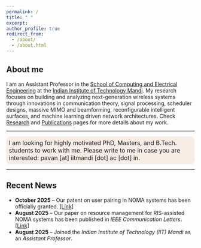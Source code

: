 ```yaml
---
permalink: /
title: " " 
excerpt: 
author_profile: true
redirect_from: 
  - /about/
  - /about.html
---
```

## About me 
I am an Assistant Professor in the [School of Computing and Electrical Engineering](https://scee.iitmandi.ac.in) at the [Indian Institute of Technology Mandi](https://www.iitmandi.ac.in). My research focuses on building and analyzing next-generation wireless systems through innovations in communication theory, signal processing, scheduler designs, massive MIMO and beamforming, reconfigurable intelligent surfaces, and machine learning driven network architectures. Check [Research](./research) and [Publications](./publications) pages for more details about my work.
<!--I work in the areas of communications and signal processing, scheduler designs for cellular technologies, massive MIMO and beamforming, reconfigurable intelligent surfaces, and machine learning applications in wireless systems. 
-->

<hr>
<div class="announcement" style="background-color: #f6ede4 ; padding: 7px; border: 1px #295bcc; border-radius: 10px; font-size: 16px;font-color:#000000">
I am looking for highly motivated PhD, Masters, and B.Tech. students to work with me. Please write to me in case you are interested: pavan [at] iitmandi [dot] ac [dot] in.
</div>
<hr>

## Recent News
<ul>
  <li><b>October 2025</b> – Our patent on user pairing in NOMA systems has been officially granted. <a href="/files/patent_noma.pdf" target="_blank">[Link]</a> </li>
  <li><b>August 2025</b> – Our paper on resource management for RIS-assisted NOMA systems has been published in <i> IEEE Communication Letters</i>. <a href="https://doi.org/10.1109/LCOMM.2025.3577767" target="_blank">[Link]</a></li>
  <li><b>August 2025</b> – Joined the <i>Indian Institute of Technology (IIT) Mandi</i> as an <i>Assistant Professor</i>.</li>
</ul>

<!--[All News](/news.md/) -->

